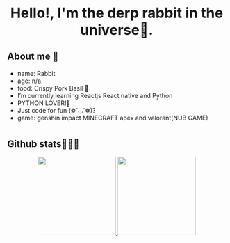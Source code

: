 <!-- github read me .md -->

<h1 align="center" style="font-size: 2rem; " >
        Hello!, I'm the derp rabbit in the universe🐇.
</h1>
<div>
<h2>About me 🐰</h2>
<ul>
<li>name: Rabbit</li>
<li>age: n/a</li>
<li>food: Crispy Pork Basil 🐽</li>
<li> I’m currently learning Reactjs React native and Python </li>
<li> PYTHON LOVER!🐍 </li>
<li> Just code for fun (❁´◡`❁)? </li>
<li>game: genshin impact MINECRAFT apex and valorant(NUB GAME)</li>
</ul>
</div>
<h1></h1>
<h2>Github stats🐒🐒🐒</h2>
<div align="center">
  <a href="https://github.com/ramune0144">
  <img height="180em" src="https://github-readme-stats.vercel.app/api?username=ramune0144&show_icons=true&theme=dracula&include_all_commits=true&count_private=true"/>
  <img height="180em" src="https://github-readme-stats.vercel.app/api/top-langs/?username=ramune0144&layout=compact&langs_count=7&theme=dracula&include_all_commits=true&count_private=true"/>
  </a>
</div>
<h1></h1>
<div  align="center">

</div>

<!--  <h1 align="center">╰(*°▽°*)╯Nice to meet you╰(*°▽°*)╯</h1> -->
